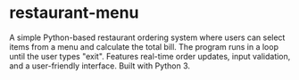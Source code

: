 # restaurant-menu
A simple Python-based restaurant ordering system where users can select items from a menu and calculate the total bill. The program runs in a loop until the user types "exit". Features real-time order updates, input validation, and a user-friendly interface. Built with Python 3.
